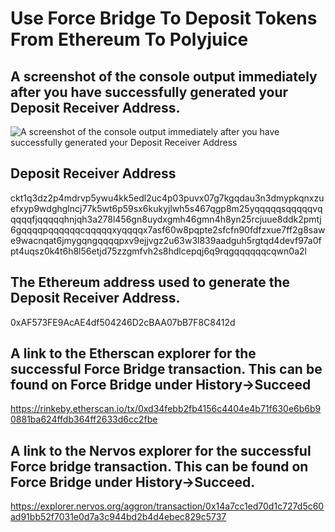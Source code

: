 # Use Force Bridge To Deposit Tokens From Ethereum To Polyjuice

## A screenshot of the console output immediately after you have successfully generated your Deposit Receiver Address.
![A screenshot of the console output immediately after you have successfully generated your Deposit Receiver Address](https://user-images.githubusercontent.com/51923446/130265325-ad99ae87-d4d0-4f4e-8fe0-b08c9333e62b.png)

## Deposit Receiver Address
ckt1q3dz2p4mdrvp5ywu4kk5edl2uc4p03puvx07g7kgqdau3n3dmypkqnxzuefxyp9wdghglncj77k5wt6p59sx6kukyjlwh5s467qgp8m25yqqqqqsqqqqqvqqqqqfjqqqqqhnjqh3a278l456gn8uydxgmh46gmn4h8yn25rcjuue8ddk2pmtj6gqqqqpqqqqqqcqqqqqxyqqqqx7asf60w8pqpte2sfcfn90fdfzxue7ff2g8sawe9wacnqat6jmygqngqqqqpxv9ejjvgz2u63w3l839aadguh5rgtqd4devf97a0fpt4uqsz0k4t6h8l56etjd75zzgmfvh2s8hdlcepqj6q9rqgqqqqqqcqwn0a2l

## The Ethereum address used to generate the Deposit Receiver Address.
0xAF573FE9AcAE4df504246D2cBAA07bB7F8C8412d

## A link to the Etherscan explorer for the successful Force Bridge transaction. This can be found on Force Bridge under History→Succeed
https://rinkeby.etherscan.io/tx/0xd34febb2fb4156c4404e4b71f630e6b6b90881ba624ffdb364ff2633d6cc2fbe

## A link to the Nervos explorer for the successful Force bridge transaction. This can be found on Force Bridge under History→Succeed.
https://explorer.nervos.org/aggron/transaction/0x14a7cc1ed70d1c727d5c60ad91bb52f7031e0d7a3c944bd2b4d4ebec829c5737
